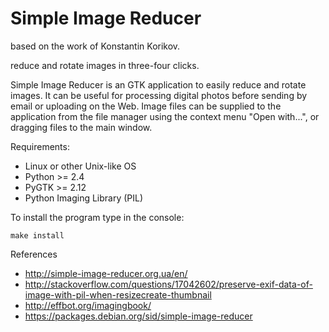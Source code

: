 # Simple Image Reducer
based on the work of Konstantin Korikov.

reduce and rotate images in three-four clicks.

Simple Image Reducer is an GTK application to easily reduce and rotate images.
It can be useful for processing digital photos before sending by email or
uploading on the Web. Image files can be supplied to the application from the
file manager using the context menu "Open with...", or dragging files to the
main window.

Requirements:

* Linux or other Unix-like OS
* Python >= 2.4
* PyGTK >= 2.12
* Python Imaging Library (PIL)

To install the program type in the console:

    make install

References
* http://simple-image-reducer.org.ua/en/
* http://stackoverflow.com/questions/17042602/preserve-exif-data-of-image-with-pil-when-resizecreate-thumbnail
* http://effbot.org/imagingbook/
* https://packages.debian.org/sid/simple-image-reducer
